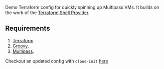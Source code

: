 Demo Terraform config for quickly spinning up Multipass VMs. It builds on the work of the [Terraform Shell Provider](https://github.com/scottwinkler/terraform-provider-shell). 

## Requirements
1. [Terraform](https://www.terraform.io/downloads). 
2. [Groovy](https://groovy-lang.org/install.html). 
3. [Multipass](https://multipass.run/). 

Checkout an updated config with `cloud-init` [here](https://github.com/Nyariki/Terraform-Multipass-With-Cloud-Init.git)
